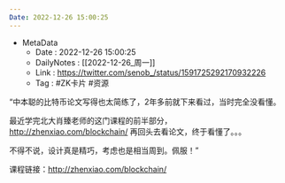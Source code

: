 ```yaml
---
Date: 2022-12-26 15:00:25
---
```

- MetaData
	- Date : 2022-12-26 15:00:25
	- DailyNotes : [[2022-12-26_周一]]
	- Link : https://twitter.com/senob_/status/1591725292170932226
	- Tag : #ZK卡片 #资源


“中本聪的比特币论文写得也太简练了，2年多前就下来看过，当时完全没看懂。

最近学完北大肖臻老师的这门课程的前半部分， http://zhenxiao.com/blockchain/ 再回头去看论文，终于看懂了。。。

不得不说，设计真是精巧，考虑也是相当周到。佩服！”

  
课程链接：http://zhenxiao.com/blockchain/


